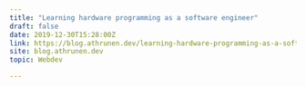 ```yaml
---
title: "Learning hardware programming as a software engineer"
draft: false
date: 2019-12-30T15:28:00Z
link: https://blog.athrunen.dev/learning-hardware-programming-as-a-software-engineer/?utm_medium=RSS&utm_source=hune
site: blog.athrunen.dev
topic: Webdev  

---
```

